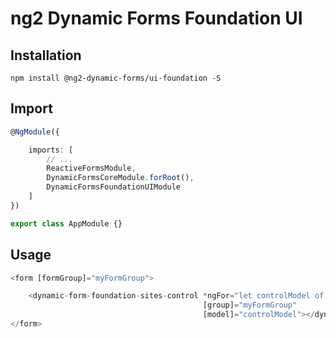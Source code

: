 # ng2 Dynamic Forms Foundation UI

## Installation
```
npm install @ng2-dynamic-forms/ui-foundation -S
```

## Import
```ts
@NgModule({

    imports: [
        // ...
        ReactiveFormsModule,
        DynamicFormsCoreModule.forRoot(),
        DynamicFormsFoundationUIModule
    ]
})

export class AppModule {}
```

## Usage
```ts
<form [formGroup]="myFormGroup">

    <dynamic-form-foundation-sites-control *ngFor="let controlModel of myFormModel"
                                           [group]="myFormGroup"
                                           [model]="controlModel"></dynamic-form-foundation-sites-control>
</form>
```